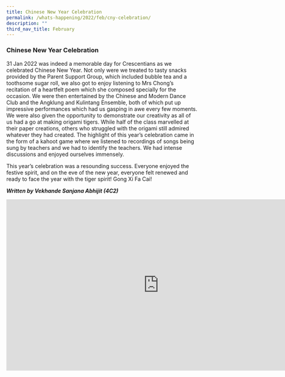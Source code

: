 ```yaml
---
title: Chinese New Year Celebration
permalink: /whats-happening/2022/feb/cny-celebration/
description: ""
third_nav_title: February
---
```

### **Chinese New Year Celebration**
31 Jan 2022 was indeed a memorable day for Crescentians as we celebrated Chinese New Year. Not only were we treated to tasty snacks provided by the Parent Support Group, which included bubble tea and a toothsome sugar roll, we also got to enjoy listening to Mrs Chong’s recitation of a heartfelt poem which she composed specially for the occasion. We were then entertained by the Chinese and Modern Dance Club and the Angklung and Kulintang Ensemble, both of which put up impressive performances which had us gasping in awe every few moments. We were also given the opportunity to demonstrate our creativity as all of us had a go at making origami tigers. While half of the class marvelled at their paper creations, others who struggled with the origami still admired whatever they had created. The highlight of this year’s celebration came in the form of a kahoot game where we listened to recordings of songs being sung by teachers and we had to identify the teachers. We had intense discussions and enjoyed ourselves immensely.

This year’s celebration was a resounding success. Everyone enjoyed the festive spirit, and on the eve of the new year, everyone felt renewed and ready to face the year with the tiger spirit! Gong Xi Fa Cai!

**_Written by Vekhande Sanjana Abhijit (4C2)_**

<iframe allowfullscreen="true" height="450" width="800" frameborder="0" src="https://docs.google.com/presentation/d/e/2PACX-1vTCnUoIWaWAjl5zhHQ-3H7Gq64ZOdzxl9nyzJzuCcV7cHDcxuHLQCD_CYK54d09fnaGUGkrT_ARTFqE/embed?start=false&amp;loop=false&amp;delayms=3000"></iframe>
